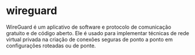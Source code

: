 # wireguard
WireGuard é um aplicativo de software e protocolo de comunicação gratuito e de código aberto. Ele é usado para implementar técnicas de rede virtual privada na criação de conexões seguras de ponto a ponto em configurações roteadas ou de ponte.
